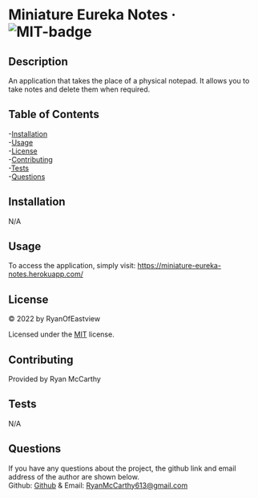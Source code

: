 
# Miniature Eureka Notes · ![MIT-badge](https://img.shields.io/badge/License-MIT-green.svg)
                  

## Description       
An application that takes the place of a physical notepad. It allows you to take notes and delete them when required.         

## Table of Contents               
-[Installation](#installation)          
-[Usage](#usage)          
-[License](#license)          
-[Contributing](#contributing)          
-[Tests](#tests)        
-[Questions](#questions)        

## Installation         
N/A               

## Usage         
To access the application, simply visit: https://miniature-eureka-notes.herokuapp.com/

## License         
&copy; 2022 by RyanOfEastview         
 
Licensed under the 
[MIT](https://choosealicense.com/licenses/mit/) 
license.
         

## Contributing         
Provided by Ryan McCarthy         

## Tests         
N/A

## Questions         
If you have any questions about the project, 
the github link and email address of the author are shown below.                   
Github: [Github](https://github.com/RyanOfEastview) 
& Email: [RyanMcCarthy613@gmail.com](mailto:RyanMcCarthy613@gmail.com)
